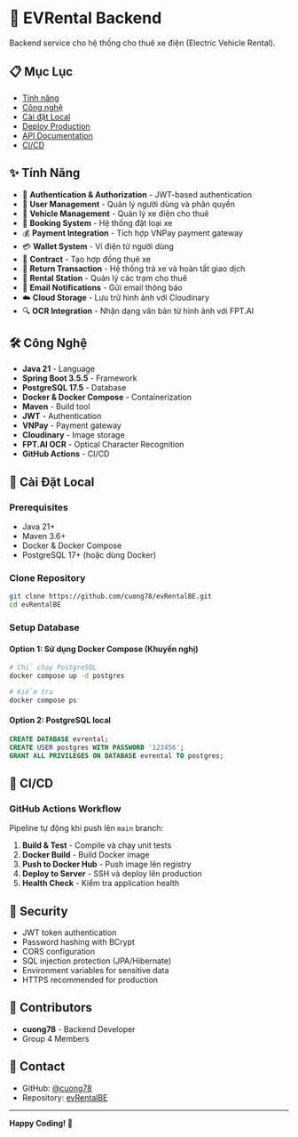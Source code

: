 # 🚗 EVRental Backend

Backend service cho hệ thống cho thuê xe điện (Electric Vehicle Rental).

## 📋 Mục Lục

- [Tính năng](#-tính-năng)
- [Công nghệ](#-công-nghệ)
- [Cài đặt Local](#-cài-đặt-local)
- [Deploy Production](#-deploy-production)
- [API Documentation](#-api-documentation)
- [CI/CD](#-cicd)

## ✨ Tính Năng

- 🔐 **Authentication & Authorization** - JWT-based authentication
- 👤 **User Management** - Quản lý người dùng và phân quyền
- 🚗 **Vehicle Management** - Quản lý xe điện cho thuê
- 📅 **Booking System** - Hệ thống đặt loại xe 
- 💰 **Payment Integration** - Tích hợp VNPay payment gateway
- 💳 **Wallet System** - Ví điện tử người dùng
- 📄 **Contract** - Tạo hợp đồng thuê xe 
- 🔄 **Return Transaction** - Hệ thống trả xe và hoàn tất giao dịch
- 🏪 **Rental Station** - Quản lý các trạm cho thuê
- 📧 **Email Notifications** - Gửi email thông báo
- ☁️ **Cloud Storage** - Lưu trữ hình ảnh với Cloudinary
- 🔍 **OCR Integration** - Nhận dạng văn bản từ hình ảnh với FPT.AI

## 🛠 Công Nghệ

- **Java 21** - Language
- **Spring Boot 3.5.5** - Framework
- **PostgreSQL 17.5** - Database
- **Docker & Docker Compose** - Containerization
- **Maven** - Build tool
- **JWT** - Authentication
- **VNPay** - Payment gateway
- **Cloudinary** - Image storage
- **FPT.AI OCR** - Optical Character Recognition
- **GitHub Actions** - CI/CD

## 🚀 Cài Đặt Local

### Prerequisites

- Java 21+
- Maven 3.6+
- Docker & Docker Compose
- PostgreSQL 17+ (hoặc dùng Docker)

### Clone Repository

```bash
git clone https://github.com/cuong78/evRentalBE.git
cd evRentalBE
```

### Setup Database

#### Option 1: Sử dụng Docker Compose (Khuyến nghị)

```bash
# Chỉ chạy PostgreSQL
docker compose up -d postgres

# Kiểm tra
docker compose ps
```

#### Option 2: PostgreSQL local

```sql
CREATE DATABASE evrental;
CREATE USER postgres WITH PASSWORD '123456';
GRANT ALL PRIVILEGES ON DATABASE evrental TO postgres;
```



## 🔄 CI/CD

### GitHub Actions Workflow

Pipeline tự động khi push lên `main` branch:

1. **Build & Test** - Compile và chạy unit tests
2. **Docker Build** - Build Docker image
3. **Push to Docker Hub** - Push image lên registry
4. **Deploy to Server** - SSH và deploy lên production
5. **Health Check** - Kiểm tra application health


## 🔐 Security

- JWT token authentication
- Password hashing with BCrypt
- CORS configuration
- SQL injection protection (JPA/Hibernate)
- Environment variables for sensitive data
- HTTPS recommended for production



## 👥 Contributors

- **cuong78** - Backend Developer
- Group 4 Members

## 📧 Contact

- GitHub: [@cuong78](https://github.com/cuong78)
- Repository: [evRentalBE](https://github.com/cuong78/evRentalBE)

---

**Happy Coding! 🚀**
